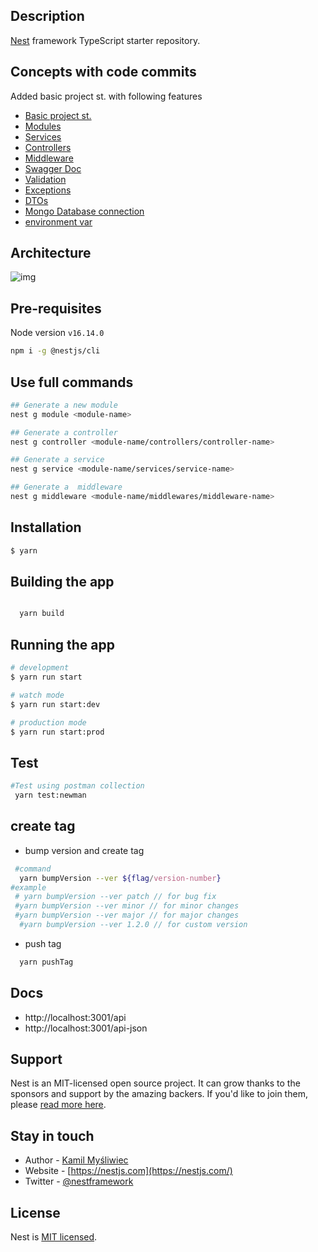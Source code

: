 ## Description

[Nest](https://github.com/nestjs/nest) framework TypeScript starter repository.

## Concepts with code commits

Added basic project st. with following features

- [Basic project st.](https://github.com/hypersign-protocol/studio-api/commit/d80f266d6ed4a458c66257b60b1df2bd84d1622b)
- [Modules](https://github.com/hypersign-protocol/studio-api/commit/0c27814642feee7ff4a517fd4cce257273ce683d)
- [Services](https://github.com/hypersign-protocol/studio-api/commit/0c27814642feee7ff4a517fd4cce257273ce683d)
- [Controllers](https://github.com/hypersign-protocol/studio-api/commit/0c27814642feee7ff4a517fd4cce257273ce683d)
- [Middleware](https://github.com/hypersign-protocol/studio-api/commit/9a6b7b396685cf9d9b592cfacb8e852cf918082f)
- [Swagger Doc](https://github.com/hypersign-protocol/studio-api/commit/e0b23fba36076c97daeaed8e6fbce7d0cb1abf24)
- [Validation](https://github.com/hypersign-protocol/studio-api/commit/4e73e7cbcfe699111581d53ad4c5d9a2bbca8260)
- [Exceptions](https://github.com/hypersign-protocol/studio-api/commit/bd6959b50216cded979309f62a8936c111d3b947)
- [DTOs](https://github.com/hypersign-protocol/studio-api/commit/0c27814642feee7ff4a517fd4cce257273ce683d)
- [Mongo Database connection](https://github.com/hypersign-protocol/studio-api/commit/357436181e4a525fe50b2c8cc4a50c016a437489)
- [environment var](https://github.com/hypersign-protocol/studio-api/commit/2d119e6898a772dcf6ff54e477eb5d354e9b4e18)

## Architecture

![img](https://camo.githubusercontent.com/c26967122228485ff75c80f03d4c9816759bc8fd0dd1a9477edb9a150f92479e/68747470733a2f2f6d656469612e646973636f72646170702e6e65742f6174746163686d656e74732f313032363338323037363937363537343532342f313034393932323436383531303434393636342f696d6167652e706e673f77696474683d31313535266865696768743d363631)

## Pre-requisites

Node version `v16.14.0`

```bash
npm i -g @nestjs/cli
```

## Use full commands

```bash
## Generate a new module
nest g module <module-name>

## Generate a controller
nest g controller <module-name/controllers/controller-name>

## Generate a service
nest g service <module-name/services/service-name>

## Generate a  middleware
nest g middleware <module-name/middlewares/middleware-name>
```

## Installation

```bash
$ yarn
```

## Building the app

```bash

  yarn build

```

## Running the app

```bash
# development
$ yarn run start

# watch mode
$ yarn run start:dev

# production mode
$ yarn run start:prod
```

## Test

```bash
#Test using postman collection
 yarn test:newman
```

## create tag

- bump version and create tag

```bash
 #command
  yarn bumpVersion --ver ${flag/version-number}
#example
 # yarn bumpVersion --ver patch // for bug fix
 #yarn bumpVersion --ver minor // for minor changes
 #yarn bumpVersion --ver major // for major changes
  #yarn bumpVersion --ver 1.2.0 // for custom version
```

- push tag

```bash
  yarn pushTag
```

## Docs

- http://localhost:3001/api
- http://localhost:3001/api-json

## Support

Nest is an MIT-licensed open source project. It can grow thanks to the sponsors and support by the amazing backers. If you'd like to join them, please [read more here](https://docs.nestjs.com/support).

## Stay in touch

- Author - [Kamil Myśliwiec](https://kamilmysliwiec.com)
- Website - [https://nestjs.com](https://nestjs.com/)
- Twitter - [@nestframework](https://twitter.com/nestframework)

## License

Nest is [MIT licensed](LICENSE).

```

```
